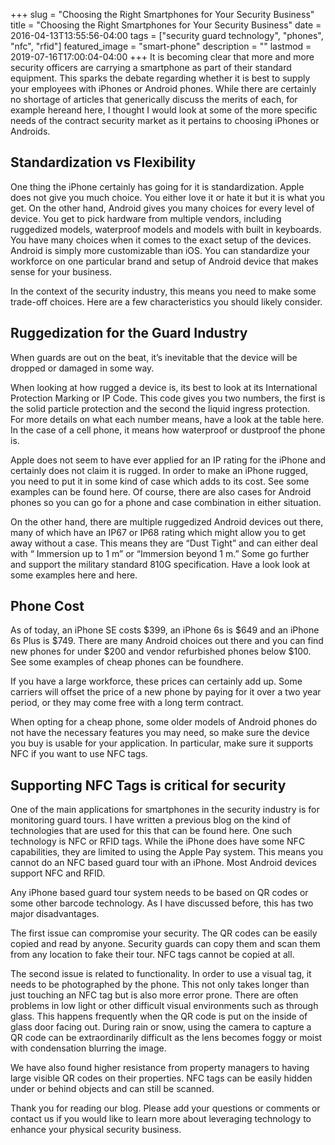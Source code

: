 +++
slug = "Choosing the Right Smartphones for Your Security Business"
title =  "Choosing the Right Smartphones for Your Security Business"
date = 2016-04-13T13:55:56-04:00
tags = ["security guard technology", "phones", "nfc", "rfid"]
featured_image = "smart-phone"
description = ""
lastmod = 2019-07-16T17:00:04-04:00
+++
It is becoming clear that more and more security officers are carrying a smartphone as part of their standard equipment. This sparks the debate regarding whether it is best to supply your employees with iPhones or Android phones. While there are certainly no shortage of articles that generically discuss the merits of each, for example hereand here, I thought I would look at some of the more specific needs of the contract security market as it pertains to choosing iPhones or Androids.

## Standardization vs Flexibility
One thing the iPhone certainly has going for it is standardization. Apple does not give you much choice. You either love it or hate it but it is what you get. On the other hand, Android gives you many choices for every level of device. You get to pick hardware from multiple vendors, including ruggedized models, waterproof models and models with built in keyboards. You have many choices when it comes to the exact setup of the devices. Android is simply more customizable than iOS.  You can standardize your workforce on one particular brand and setup of Android device that makes sense for your business.

In the context of the security industry, this means you need to make some trade-off choices. Here are a few characteristics you should likely consider.

## Ruggedization for the Guard Industry
When guards are out on the beat, it’s inevitable that the device will be dropped or damaged in some way.

When looking at how rugged a device is, its best to look at its International Protection Marking or IP Code. This code gives you two numbers, the first is the solid particle protection and the second the liquid ingress protection.  For more details on what each number means, have a look at the table here. In the case of a cell phone, it means how waterproof or dustproof the phone is.

Apple does not seem to have ever applied for an IP rating for the iPhone and certainly does not claim it is rugged. In order to make an iPhone rugged, you need to put it in some kind of case which adds to its cost. See some examples can be found here.  Of course, there are also cases for Android phones so you can go for a phone and case combination in either situation.

On the other hand, there are multiple ruggedized Android devices out there, many of which have an IP67 or IP68 rating which might allow you to get away without a case. This means they are “Dust Tight” and can either deal with “ Immersion up to 1 m” or “Immersion beyond 1 m.” Some go further and support the military standard 810G specification.  Have a look look at some examples here and here.

## Phone Cost
As of today, an iPhone SE costs $399, an iPhone 6s is $649 and an iPhone 6s Plus is $749.  There are many Android choices out there and you can find new phones for under $200 and vendor refurbished phones below $100. See some examples of cheap phones can be foundhere.

If you have a large workforce, these prices can certainly add up. Some carriers will offset the price of a new phone by paying for it over a two year period, or they may come free with a long term contract.

When opting for a cheap phone, some older models of Android phones do not have the necessary features you may need, so make sure the device you buy is usable for your application.  In particular, make sure it supports NFC if you want to use NFC tags.

## Supporting NFC Tags is critical for security
One of the main applications for smartphones in the security industry is for monitoring guard tours.   I have written a previous blog on the kind of technologies that are used for this that can be found here. One such technology is NFC or RFID tags. While the iPhone does have some NFC capabilities, they are limited to using the Apple Pay system. This means you cannot do an NFC based guard tour with an iPhone. Most Android devices support NFC and RFID.

Any iPhone based guard tour system needs to be based on QR codes or some other barcode technology. As I have discussed before, this has two major disadvantages.

The first issue can compromise your security. The QR codes can be easily copied and read by anyone. Security guards can copy them and scan them from any location to fake their tour.  NFC tags cannot be copied at all.

The second  issue is related to functionality. In order to use a visual tag, it needs to be photographed by the phone. This not only takes longer than just touching an NFC tag but is also more error prone. There are often problems in low light or other difficult visual environments such as through glass.  This happens frequently when the QR code is put on the inside of glass door facing out.  During rain or snow, using the camera to capture a QR code can be extraordinarily difficult as the lens becomes foggy or moist with condensation blurring the image.

We have also found higher resistance from property managers to having large visible QR codes on their properties. NFC tags can be easily hidden under or behind objects and can still be scanned.

Thank you for reading our blog. Please add your questions or comments or contact us if you would like to learn more about leveraging technology to enhance your physical security business.
